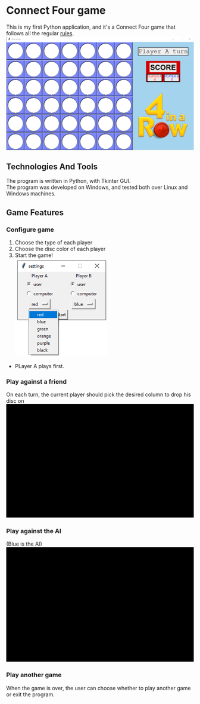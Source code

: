 # Connect Four game
This is my first Python application, and it's a Connect Four game that follows all the regular [rules](https://en.wikipedia.org/wiki/Connect_Four).<br/>
![alt text](https://github.com/IdoSagiv/connect-four/blob/main/images/game_screen.png?raw=true)<br/>
## Technologies And Tools
The program is written in Python, with Tkinter GUI.<br/>
The program was developed on Windows, and tested both over Linux and Windows machines.
## Game Features
### Configure game
1. Choose the type of each player
2. Choose the disc color of each player
3. Start the game!<br/>
![alt text](https://github.com/IdoSagiv/connect-four/blob/main/images/game_settings.png?raw=true)<br/>
* PLayer A plays first.

### Play against a friend
On each turn, the current player should pick the desired column to drop his disc on
![alt text](https://github.com/IdoSagiv/connect-four/blob/main/images/player_vs_player.gif?raw=true)

### Play against the AI
(Blue is the AI)
![alt text](https://github.com/IdoSagiv/connect-four/blob/main/images/player_vs_ai.gif?raw=true)

### Play another game
When the game is over, the user can choose whether to play another game or exit the program.
